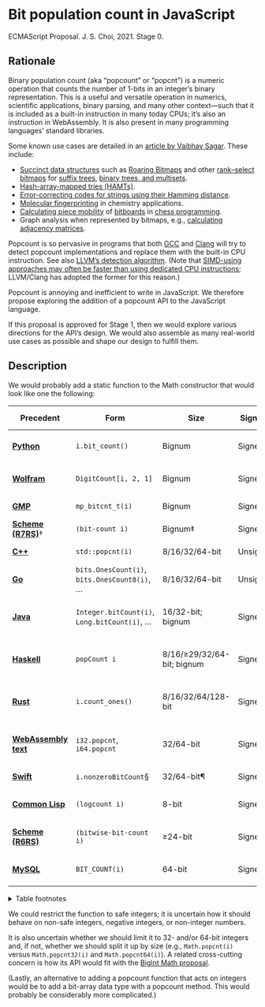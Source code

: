 # Bit population count in JavaScript
ECMAScript Proposal. J. S. Choi, 2021. Stage 0.

## Rationale

Binary population count (aka “popcount” or “popcnt”) is a numeric operation that
counts the number of 1-bits in an integer’s binary representation. This is a
useful and versatile operation in numerics, scientific applications, binary parsing, and many other context—such that it is included as a
built-in instruction in many today CPUs; it’s also an instruction in
WebAssembly. It is also present in many programming languages’ standard
libraries.

Some known use cases are detailed in an [article by Vaibhav Sagar][]. These
include:

* [Succinct data structures][] such as [Roaring Bitmaps][] and other
  [rank–select bitmaps][] for [suffix trees][], [binary trees, and multisets][RRR].
* [Hash-array-mapped tries (HAMTs)][HAMTs].
* [Error-correcting codes for strings using their Hamming distance][Hamming].
* [Molecular fingerprinting][] in chemistry applications.
* [Calculating piece mobility][] of [bitboards][] in [chess programming][].
* Graph analysis when represented by bitmaps, e.g., [calculating adjacency matrices][].

[article by Vaibhav Sagar]: https://vaibhavsagar.com/blog/2019/09/08/popcount/
[succinct data structures]: https://en.wikipedia.org/wiki/Succinct_data_structure
[rank–select bitmaps]: http://www.cs.cmu.edu/~./dga/papers/zhou-sea2013.pdf
[Roaring bitmaps]: https://roaringbitmap.org
[RRR]: https://archive.org/details/proceedingsofthi2002acms/page/233
[suffix trees]: https://web.archive.org/web/20110929230740/http://www.dmi.unisa.it/people/cerulli/www/WSPages/WSFiles/Abs/S3/S33_abs_Grossi.pdf
[HAMTs]: https://vaibhavsagar.com/blog/2018/07/29/hamts-from-scratch/
[Hamming]: https://en.wikipedia.org/wiki/Hamming_distance#Error_detection_and_error_correction
[molecular fingerprinting]: http://www.dalkescientific.com/writings/diary/archive/2008/06/26/fingerprint_background.html
[chess programming]: https://www.chessprogramming.org/Population_Count
[bitboards]: https://www.chessprogramming.org/Bitboards
[calculating piece mobility]: https://www.chessprogramming.org/Mobility#Mobility_with_Bitboards
[calculating adjacency matrices]: https://news.ycombinator.com/item?id=20915187

Popcount is so pervasive in programs that both [GCC][] and [Clang][] will try
to detect popcount implementations and replace them with the built-in CPU
instruction. See also [LLVM’s detection algorithm][]. (Note that [SIMD-using
approaches may often be faster than using dedicated CPU instructions][SIMD];
LLVM/Clang has adopted the former for this reason.)

[GCC]: https://godbolt.org/z/JUzmD8
[Clang]: https://godbolt.org/z/AVqMGl
[LLVM’s detection algorithm]: https://github.com/llvm-mirror/llvm/blob/f36485f7ac2a8d72ad0e0f2134c17fd365272285/lib/Transforms/Scalar/LoopIdiomRecognize.cpp#L960
[SIMD]: https://arxiv.org/pdf/1611.07612.pdf

Popcount is annoying and inefficient to write in JavaScript. We therefore
propose exploring the addition of a popcount API to the JavaScript language.

If this proposal is approved for Stage 1, then we would explore various
directions for the API’s design. We would also assemble as many real-world use
cases as possible and shape our design to fulfill them.

## Description
We would probably add a static function to the Math constructor that would look
like one the following:


| Precedent                | Form                                         | Size                       | Signed?  | Negative-int behavior             |
| ------------------------ | -------------------------------------------- | -------------------------- | -------- | --------------------------------- |
| **[Python][]**           | `i.bit_count()`                              | Bignum                     | Signed   | Input treated as absolute value   |
| **[Wolfram][]**          | `DigitCount[i, 2, 1]`                        | Bignum                     | Signed   | Input treated as absolute value   |
| **[GMP][]**              | `mp_bitcnt_t(i)`                             | Bignum                     | Signed   | Special behavior\*                |
| **[Scheme (R7RS)][]**†   | `(bit-count i)`                              | Bignum‡                    | Signed   | Two’s complement‡                 |
| **[C++][]**              | `std::popcnt(i)`                             | 8/16/32/64-bit             | Unsigned | Forbidden by static typing        |
| **[Go][]**               | `bits.OnesCount(i)`, `bits.OnesCount8(i)`, … | 8/16/32/64-bit             | Unsigned | Forbidden by static typing        |
| **[Java][]**             | `Integer.bitCount(i)`, `Long.bitCount(i)`, … | 16/32-bit; bignum          | Signed   | Two’s complement (type dependent) |
| **[Haskell][]**          | `popCount i`                                 | 8/16/≥29/32/64-bit; bignum | Signed   | Two’s complement (type dependent) |
| **[Rust][]**             | `i.count_ones()`                             | 8/16/32/64/128-bit         | Signed   | Two’s complement (type dependent) |
| **[WebAssembly text][]** | `i32.popcnt`, `i64.popcnt`                   | 32/64-bit                  | Signed   | Two’s complement (type dependent) |
| **[Swift][]**            | `i.nonzeroBitCount`§                         | 32/64-bit¶                 | Signed   | Two’s complement¶                 |
| **[Common Lisp][]**      | `(logcount i)`                               | 8-bit                      | Signed   | Two’s complement (8-bit)          |
| **[Scheme (R6RS)][]**    | `(bitwise-bit-count i)`                      | ≥24-bit                    | Signed   | Two’s complement (≥24-bit)        |
| **[MySQL][]**            | `BIT_COUNT(i)`                               | 64-bit                     | Signed   | Two’s complement (64-bit)         |

<details>

<summary>Table footnotes</summary>

\* [GMP][]’s documentation about `mp_bitcnt_t` says, “If [the argument is
negative], the number of 1s is infinite, and the return value is the largest
possible `mp_bitcnt_t`.”

† [Scheme (R7RS)][] here refers to SRFI 151, which is implemented in several
R7RS implementations, such as [in Chicken Scheme][].

‡ Scheme (R7RS) uses arbitrary-precision integers that SRFI 151 considers as
little-endian bit strings using two’s complement. This means that negative
integers are considered to contain infinite ones. Therefore, when `bit-count`
receives a negative integer, it returns its number of zeroes instead.

§ [Swift][]’s `nonzeroBitCount` property forms a trio with its
`leadingZeroBitCount` and `trailingZeroBitCount` properties.

¶ Whether Swift’s int type is either 32- or 64-bit depends on its compiler.

</details>

[C++]: https://en.cppreference.com/w/cpp/numeric/popcount
[Common Lisp]: http://www.lispworks.com/documentation/HyperSpec/Body/f_logcou.htm
[GMP]: https://gmplib.org/manual/Integer-Logic-and-Bit-Fiddling#index-mpz_005fpopcount
[Go]: https://pkg.go.dev/math/bits#OnesCount
[Haskell]: https://downloads.haskell.org/~ghc/9.2.3/docs/html/libraries/base-4.16.2.0/Data-Bits.html#v:popCount
[in Chicken Scheme]: https://wiki.call-cc.org/supported-standards
[Java]: https://docs.oracle.com/en/java/javase/18/docs/api/java.base/java/lang/Integer.html#bitCount(int)
[MySQL]: https://dev.mysql.com/doc/refman/5.7/en/bit-functions.html#function_bit-count
[Python]: https://docs.python.org/3/library/stdtypes.html#int.bit_count
[Rust]: https://doc.rust-lang.org/std/?search=count_ones
[Scheme (R6RS)]: http://www.r6rs.org/final/html/r6rs-lib/r6rs-lib-Z-H-12.html
[Scheme (R7RS)]: https://srfi.schemers.org/srfi-151/srfi-151.html
[Swift]: https://developer.apple.com/documentation/swift/int/nonzerobitcount
[WebAssembly text]: https://developer.mozilla.org/en-US/docs/webassembly/reference/numeric/population_count
[Wolfram]: https://reference.wolfram.com/language/ref/DigitCount.html

We could restrict the function to safe integers; it is uncertain how it should
behave on non-safe integers, negative integers, or non-integer numbers.

It is also uncertain whether we should limit it to 32- and/or 64-bit integers
and, if not, whether we should split it up by size (e.g., `Math.popcnt(i)`
versus `Math.popcnt32(i)` and `Math.popcnt64(i)`). A related cross-cutting
concern is how its API would fit with the [BigInt Math proposal][].

[BigInt Math proposal]: https://github.com/tc39/proposal-bigint-math

(Lastly, an alternative to adding a popcount function that acts on integers
would be to add a bit-array data type with a popcount method. This would
probably be considerably more complicated.)

